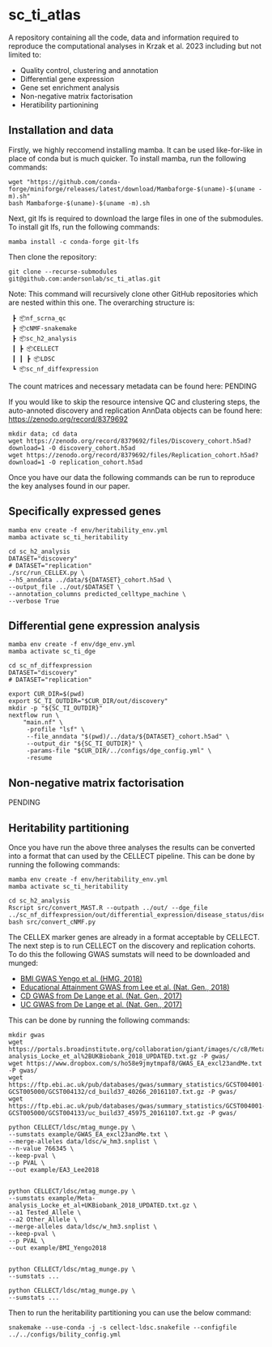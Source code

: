 # sc_ti_atlas

A repository containing all the code, data and information required to reproduce the computational analyses in Krzak et al. 2023 including but not limited to:

* Quality control, clustering and annotation
* Differential gene expression
* Gene set enrichment analysis
* Non-negative matrix factorisation
* Heratibility partionining

## Installation and data

Firstly, we highly reccomend installing mamba. It can be used like-for-like in place of conda but is much quicker. To install mamba, run the following commands:

```
wget "https://github.com/conda-forge/miniforge/releases/latest/download/Mambaforge-$(uname)-$(uname -m).sh"
bash Mambaforge-$(uname)-$(uname -m).sh
```

Next, git lfs is required to download the large files in one of the submodules. To install git lfs, run the following commands:
```
mamba install -c conda-forge git-lfs
```
Then clone the repository:

```
git clone --recurse-submodules git@github.com:andersonlab/sc_ti_atlas.git
```

Note: This command will recursively clone other GitHub repositories which are nested within this one. The overarching structure is:
```
 ┣ 📦nf_scrna_qc
 ┣ 📦cNMF-snakemake
 ┣ 📦sc_h2_analysis
 ┃ ┣ 📦CELLECT
 ┃ ┃ ┣ 📦LDSC
 ┗ 📦sc_nf_diffexpression
```
The count matrices and necessary metadata can be found here:
PENDING

If you would like to skip the resource intensive QC and clustering steps, the auto-annoted discovery and replication AnnData objects can be found here:
https://zenodo.org/record/8379692 

```
mkdir data; cd data
wget https://zenodo.org/record/8379692/files/Discovery_cohort.h5ad?download=1 -O discovery_cohort.h5ad
wget https://zenodo.org/record/8379692/files/Replication_cohort.h5ad?download=1 -O replication_cohort.h5ad
```

Once you have our data the following commands can be run to reproduce the key analyses found in our paper.

## Specifically expressed genes

```
mamba env create -f env/heritability_env.yml
mamba activate sc_ti_heritability
```

```
cd sc_h2_analysis
DATASET="discovery"
# DATASET="replication"
./src/run_CELLEX.py \
--h5_anndata ../data/${DATASET}_cohort.h5ad \
--output_file ../out/$DATASET \
--annotation_columns predicted_celltype_machine \
--verbose True
```

## Differential gene expression analysis

```
mamba env create -f env/dge_env.yml
mamba activate sc_ti_dge
```

```
cd sc_nf_diffexpression
DATASET="discovery"
# DATASET="replication"

export CUR_DIR=$(pwd)
export SC_TI_OUTDIR="$CUR_DIR/out/discovery"
mkdir -p "${SC_TI_OUTDIR}"
nextflow run \
    "main.nf" \
     -profile "lsf" \
     --file_anndata "$(pwd)/../data/${DATASET}_cohort.h5ad" \
     --output_dir "${SC_TI_OUTDIR}" \
     -params-file "$CUR_DIR/../configs/dge_config.yml" \
     -resume

```

## Non-negative matrix factorisation
PENDING
## Heritability partitioning

Once you have run the above three analyses the results can be converted into a format that can used by the CELLECT pipeline. This can be done by running the following commands:
```
mamba env create -f env/heritability_env.yml
mamba activate sc_ti_heritability
```

```
cd sc_h2_analysis
Rscript src/convert_MAST.R --outpath ../out/ --dge_file ../sc_nf_diffexpression/out/differential_expression/disease_status/disease_status_dge.tsv.gz
bash src/convert_cNMF.py

```

The CELLEX marker genes are already in a format acceptable by CELLECT. The next step is to run CELLECT on the discovery and replication cohorts. To do this the following GWAS sumstats will need to be downloaded and munged:
* [BMI GWAS Yengo et al. (HMG, 2018)](https://academic.oup.com/hmg/article/27/20/3641/5067845)
* [Educational Attainment GWAS from Lee et al. (Nat. Gen., 2018)](https://www.nature.com/articles/s41588-018-0147-3)
* [CD GWAS from De Lange et al. (Nat. Gen., 2017)](https://www.nature.com/articles/ng.3760)
* [UC GWAS from De Lange et al. (Nat. Gen., 2017)](https://www.nature.com/articles/ng.3760)

This can be done by running the following commands:
```
mkdir gwas
wget https://portals.broadinstitute.org/collaboration/giant/images/c/c8/Meta-analysis_Locke_et_al%2BUKBiobank_2018_UPDATED.txt.gz -P gwas/
wget https://www.dropbox.com/s/ho58e9jmytmpaf8/GWAS_EA_excl23andMe.txt -P gwas/
wget https://ftp.ebi.ac.uk/pub/databases/gwas/summary_statistics/GCST004001-GCST005000/GCST004132/cd_build37_40266_20161107.txt.gz -P gwas/
wget https://ftp.ebi.ac.uk/pub/databases/gwas/summary_statistics/GCST004001-GCST005000/GCST004133/uc_build37_45975_20161107.txt.gz -P gwas/

python CELLECT/ldsc/mtag_munge.py \
--sumstats example/GWAS_EA_excl23andMe.txt \
--merge-alleles data/ldsc/w_hm3.snplist \
--n-value 766345 \
--keep-pval \
--p PVAL \
--out example/EA3_Lee2018


python CELLECT/ldsc/mtag_munge.py \
--sumstats example/Meta-analysis_Locke_et_al+UKBiobank_2018_UPDATED.txt.gz \
--a1 Tested_Allele \
--a2 Other_Allele \
--merge-alleles data/ldsc/w_hm3.snplist \
--keep-pval \
--p PVAL \
--out example/BMI_Yengo2018


python CELLECT/ldsc/mtag_munge.py \
--sumstats ...

python CELLECT/ldsc/mtag_munge.py \
--sumstats ...
```

Then to run the heritability partitioning you can use the below command:
```
snakemake --use-conda -j -s cellect-ldsc.snakefile --configfile ../../configs/bility_config.yml
```
